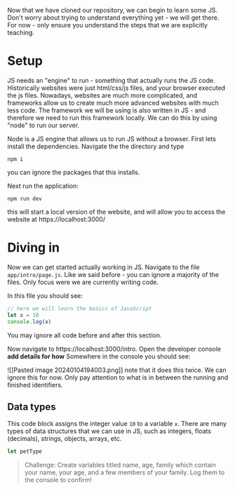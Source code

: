 
Now that we have cloned our repository, we can begin to learn some JS. Don't worry about trying to understand everything yet - we will get there. For now - only ensure you understand the steps that we are explicitly teaching. 

# Setup

JS needs an "engine" to run - something that actually runs the JS code. Historically websites were just html/css/js files, and your browser executed the js files. Nowadays, websites are much more complicated, and frameworks allow us to create much more advanced websites with much less code. The framework we will be using is also written in JS - and therefore we need to run this framework locally. We can do this by using "node" to run our server. 

Node is a JS engine that allows us to run JS without a browser. First lets install the dependencies. Navigate the the directory and type 
```shell
npm i
```
you can ignore the packages that this installs. 

Next run the application:
```shell
npm run dev
```
this will start a local version of the website, and will allow you to access the website at https://localhost:3000/


# Diving in

Now we can get started actually working in JS. Navigate to the file `app/intro/page.js`. Like we said before - you can ignore a majority of the files. Only focus were we are currently writing code.

In this file you should see:
```js
// here we will learn the basics of JavaScript
let x = 10
console.log(x)

```
You may ignore all code before and after this section. 

Now navigate to https://localhost:3000/intro. Open the developer console **add details for how**
Somewhere in the console you should see:

![[Pasted image 20240104194003.png]]
note that it does this twice. We can ignore this for now. Only pay attention to what is in between the running and finished identifiers. 

## Data types
This code block assigns the integer value `10` to a variable `x`. There are many types of data structures that we can use in JS, such as integers, floats (decimals), strings, objects, arrays, etc. 

```js
let petType 
```

>Challenge:
>Create variables titled name, age, family which contain your name, your age, and a few members of your family. Log them to the console to confirm!




